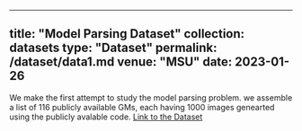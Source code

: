 
---
title: "Model Parsing Dataset"
collection: datasets
type: "Dataset"
permalink: /dataset/data1.md
venue: "MSU"
date: 2023-01-26
---

We make the first attempt to study the model parsing problem. we assemble a list of 116 publicly available GMs, each having 1000 images genearted using the publicly avalable code.
[Link to the Dataset](https://github.com/vishal3477/Reverse_Engineering_GMs/tree/main/dataset)
